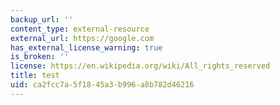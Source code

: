 ```yaml
---
backup_url: ''
content_type: external-resource
external_url: https://google.com
has_external_license_warning: true
is_broken: ''
license: https://en.wikipedia.org/wiki/All_rights_reserved
title: test
uid: ca2fcc7a-5f18-45a3-b996-a8b782d46216
---
```

